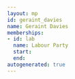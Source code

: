 ```yaml
---
layout: mp
id: geraint_davies
name: Geraint Davies
memberships:
- id: lab
  name: Labour Party
  start: 
  end: 
autogenerated: true
---
```

